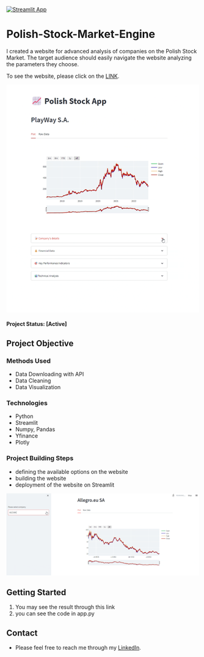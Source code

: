 [![Streamlit App](https://static.streamlit.io/badges/streamlit_badge_black_white.svg)](https://dominikdawiec-polish-stock-market-engine-app-3wrwd3.streamlitapp.com/)

# Polish-Stock-Market-Engine

I created a website for advanced analysis of companies on the Polish Stock Market. The target audience should easily navigate the website analyzing the parameters they choose.

To see the website, please click on the [LINK](https://dominikdawiec-polish-stock-market-engine-app-ome691.streamlit.app/).

![](pegif1.gif)

#### Project Status: [Active]

## Project Objective

### Methods Used
* Data Downloading with API
* Data Cleaning
* Data Visualization

### Technologies
* Python
* Streamlit
* Numpy, Pandas
* Yfinance 
* Plotly

### Project Building Steps
* defining the available options on the website
* building the website
* deployment of the website on Streamlit

![](pegif2.gif)

## Getting Started
1. You may see the result through this link 
2. you can see the code in app.py

## Contact
* Please feel free to reach me through my [LinkedIn](http://linkedin.com/in/dominikdawiec/).  

